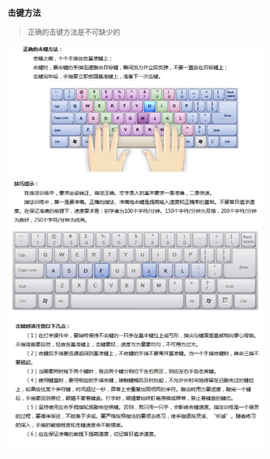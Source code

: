 <!--
 * @Description: 打字姿势
 * @Date: 2020-03-08 22:26:34
 * @LastEditors: Lorin
 * @LastEditTime: 2020-04-07 19:39:35
 -->

### 击键方法

> 正确的击键方法是不可缺少的

![键盘](_media/keydown-method1.jpg)
![键盘](_media/keydown-method2.jpg)
![键盘](_media/keydown-method3.jpg)